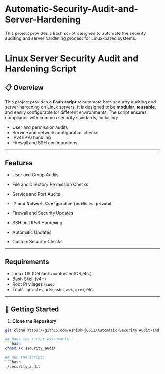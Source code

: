 # Automatic-Security-Audit-and-Server-Hardening
This project provides a Bash script designed to automate the security auditing and server hardening process for Linux-based systems.
# Linux Server Security Audit and Hardening Script

## 📋 Overview

This project provides a **Bash script** to automate both security auditing and server hardening on Linux servers. It is designed to be **modular**, **reusable**, and easily configurable for different environments. The script ensures compliance with common security standards, including:

- User and permission audits
- Service and network configuration checks
- IPv4/IPv6 handling
- Firewall and SSH configurations

---

##  Features

- User and Group Audits
- File and Directory Permission Checks
- Service and Port Audits
- IP and Network Configuration (public vs. private)
- Firewall and Security Updates
- SSH and IPv6 Hardening

- Automatic Updates
- Custom Security Checks


---

##  Requirements

- Linux OS (Debian/Ubuntu/CentOS/etc.)
- Bash Shell (v4+)
- Root Privileges (`sudo`)
- Tools: `iptables`, `ufw`, `sshd`, `awk`, `grep`, etc.

---

## 🚀 Getting Started

1. **Clone the Repository**
```bash
git clone https://github.com/Ashish-j0511/Automatic-Security-Audit-and-Server-Hardening.git

## Make the script executable :
```bash
chmod +x security_audit

## Run the script:
```bash
./security_audit
